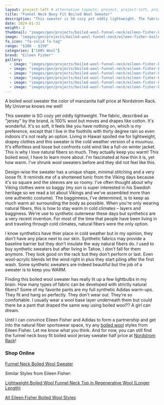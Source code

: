 ```yaml
---
layout: project-left # alternative layouts: project, project-left, project-right, project-top
title: "Funnel Neck Boxy Fit Boiled Wool Sweater"
description: "This sweater is SO cozy yet oddly lightweight. The fabric is 100% wool but moves and drapes like a jersey."
date: 2024-01-31
weight: 2
thumbnail: "images/gen/projects/boiled-wool-funnel-neck/eileen-fisher-boiled-wool-funnel-neck-sweater-in-manzanita-brown-rumpled-seam-the-best-sweater-tn.jpg"
image: "images/gen/projects/boiled-wool-funnel-neck/eileen-fisher-boiled-wool-funnel-neck-sweater-in-manzanita-brown-rumpled-seam-the-best-sweater.jpg"
fa_icon: "fa-solid fa-tag"
range: "$100 - $199"
categories: ["100% Wool"]
brand: "Eileen Fisher"
gallery:
  - image: "images/gen/projects/boiled-wool-funnel-neck/eileen-fisher-boiled-wool-funnel-neck-sweater-in-manzanita-brown-rumpled-seam-the-best-sweater.jpg"
  - image: "images/gen/projects/boiled-wool-funnel-neck/eileen-fisher-boiled-wool-funnel-neck-sweater-in-manzanita-brown-texture-close-up-the-best-sweater.jpg"
  - image: "images/gen/projects/boiled-wool-funnel-neck/eileen-fisher-boiled-wool-funnel-neck-sweater-in-manzanita-brown-neckline-the-best-sweater.jpg"
  - image: "images/gen/projects/boiled-wool-funnel-neck/eileen-fisher-boiled-wool-funnel-neck-sweater-in-manzanita-brown-bottom-seam-detail-the-best-sweater.jpg"
  - image: "images/gen/projects/boiled-wool-funnel-neck/eileen-fisher-boiled-wool-funnel-neck-sweater-in-manzanita-brown-body-and-partial-sleeve-the-best-sweater.jpg"
  - image: "images/gen/projects/boiled-wool-funnel-neck/eileen-fisher-boiled-wool-funnel-neck-sweater-in-manzanita-brown-mirror-the-best-sweater.jpg"
---
```


A boiled wool sweater the color of manzanita half price at Nordstrom Rack. My Universe knows me well!

This sweater is SO cozy yet oddly lightweight. The fabric, described as "jersey" by the brand, is 100% wool but moves and drapes like cotton. It's wonderful. It's so soft, it feels like you have nothing on, which is my preference, except that I live in the foothills with thirty degree rain so even indoors it's not really an option. Living in Hawaii spoiled me for lightweight, drapey clothes and this sweater is the cold weather version of a muumuu. It's effortless and loose but confronts cold wind like a full-on winter jacket. This is why I love natural fibers so much. They actually keep you warm! This boiled wool, I have to learn more about. I'm fascinated at how thin it is, yet how warm. I've shrunk wool sweaters before and they did not feel like this. 

Design-wise the sweater has a unique shape, minimal stitching and a very loose fit. It reminds me of a shortened tunic from the Viking days because it's so square and the sleeves are so roomy. I've often thought about why Viking clothes were so baggy (my son is super interested in his Swedish heritage so we read a lot about Vikings and we've assembled more than one authentic costume). The bagginness, I've determined, is to keep as much warm air surrounding the body as possible. When you're only wearing natural fibers, this is how to stay warm in cold climates – layers and bagginess. We're use to synthetic outerwear these days but synthetics are a very recent invention. For most of the time that people have been living in and traveling through cold climates, natural fibers were the only option. 

I know synthetics have thier place in cold weather but in my opinion, they don't have any place next to our skin. Synthetic fabrics may provide a baseline barrier but they don't insulate the way natural fibers do. I used to buy synthetic sweaters but after living in Tahoe, I don't fall for them anymore. They look good on the rack but they don't perform or last. Even wool-acrylic blends let the wind right in plus they start piling after the first wash. Some synthetic sweaters are indeed beautiful but the job of a sweater is to keep you WARM. 

Finding this boiled wool sweater has really lit up a few lightbulbs in my brain. How many types of fabric can be developed with strictly natural fibers? Some of my favorite pants are my full synthetic Adidas warm-ups. They fit and hang so perfectly. They don't wear out. They're so comfortable. I usually wear a wool base layer underneath them but could there be a pant that draped the same way using boiled wool?? A girl can dream. 

Until I can convince Eileen Fisher and Adidas to form a partnership and get into the natural fiber sportswear space, try any [boiled wool](https://www.eileenfisher.com/search?q=boiled+wool&search-button=&loc=en_US) styles from Eileen Fisher. Let me know what you think. And for now, you can still find the funnel neck boxy fit boiled wool jersey sweater half price at [Nordstrom Rack](https://www.nordstromrack.com/s/eileen-fisher-funnel-neck-wool-sweater/7602484?color=BROWNSTONE&sid=1827924)!
### Shop Online

<i class="fa-solid fa-arrow-right"></i> [Funnel Neck Boiled Wool Sweater](https://www.nordstromrack.com/s/eileen-fisher-funnel-neck-wool-sweater/7602484?color=BROWNSTONE&sid=1827924)

Similar Styles from Eileen Fisher:
 
<i class="fa-solid fa-arrow-right"></i> [Lightweight Boiled Wool Funnel Neck Top in Regenerative Wool (Longer Length)](https://www.eileenfisher.com/lightweight-boiled-wool-funnel-neck-top%C2%A0in-regenerative-wool/F3BWN-T6078.html)

<i class="fa-solid fa-arrow-right"></i> [All Eileen Fisher Boiled Wool Styles](https://www.eileenfisher.com/search?q=boiled+wool&search-button=&loc=en_US)
